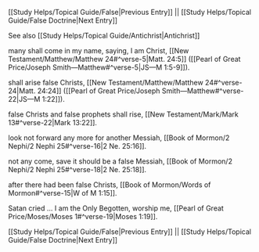 [[Study Helps/Topical Guide/False|Previous Entry]]  ||  [[Study Helps/Topical Guide/False Doctrine|Next Entry]]

 See also [[Study Helps/Topical Guide/Antichrist|Antichrist]]

 many shall come in my name, saying, I am Christ, [[New Testament/Matthew/Matthew 24#^verse-5|Matt. 24:5]] ([[Pearl of Great Price/Joseph Smith—Matthew#^verse-5|JS—M 1:5-9]]).

 shall arise false Christs, [[New Testament/Matthew/Matthew 24#^verse-24|Matt. 24:24]] ([[Pearl of Great Price/Joseph Smith—Matthew#^verse-22|JS—M 1:22]]).

 false Christs and false prophets shall rise, [[New Testament/Mark/Mark 13#^verse-22|Mark 13:22]].

 look not forward any more for another Messiah, [[Book of Mormon/2 Nephi/2 Nephi 25#^verse-16|2 Ne. 25:16]].

 not any come, save it should be a false Messiah, [[Book of Mormon/2 Nephi/2 Nephi 25#^verse-18|2 Ne. 25:18]].

 after there had been false Christs, [[Book of Mormon/Words of Mormon#^verse-15|W of M 1:15]].

 Satan cried ... I am the Only Begotten, worship me, [[Pearl of Great Price/Moses/Moses 1#^verse-19|Moses 1:19]].

[[Study Helps/Topical Guide/False|Previous Entry]]  ||  [[Study Helps/Topical Guide/False Doctrine|Next Entry]]